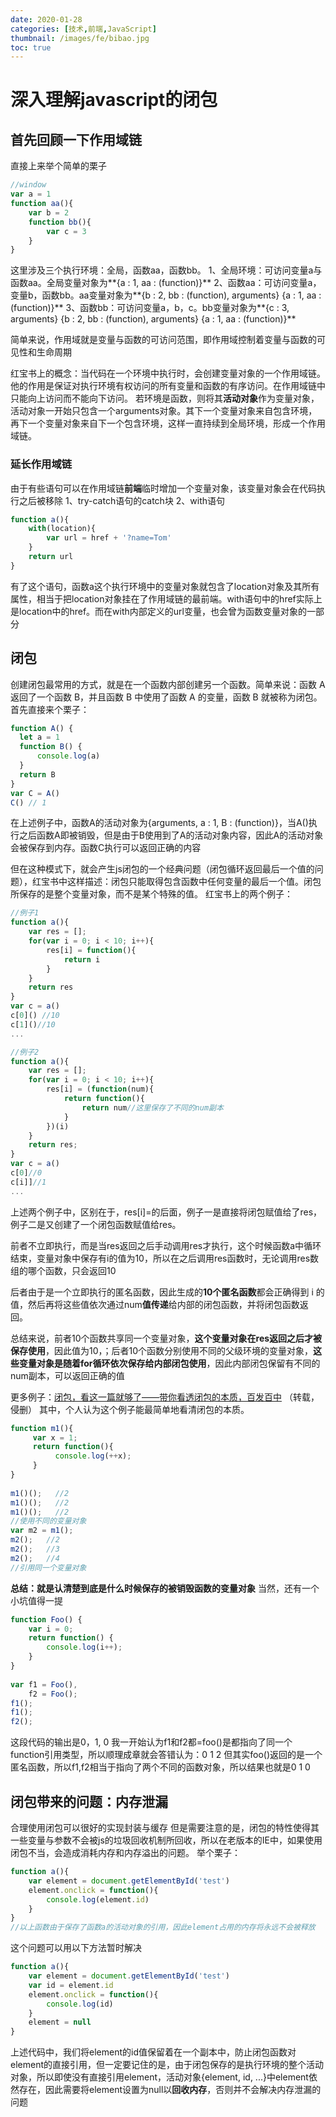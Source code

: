 ```yaml
---
date: 2020-01-28
categories: [技术,前端,JavaScript]
thumbnail: /images/fe/bibao.jpg
toc: true
---
```

# 深入理解javascript的闭包

<!--more-->

## 首先回顾一下作用域链
直接上来举个简单的栗子 

```javascript
//window
var a = 1
function aa(){
	var b = 2
	function bb(){
		var c = 3
	}
} 
```
这里涉及三个执行环境：全局，函数aa，函数bb。
1、全局环境：可访问变量a与函数aa。全局变量对象为**{a : 1, aa : (function)}**
2、函数aa：可访问变量a，变量b，函数bb。aa变量对象为**{b : 2, bb : (function), arguments}  {a : 1, aa : (function)}**
3、函数bb：可访问变量a，b，c。bb变量对象为**{c : 3, arguments}  {b : 2, bb : (function), arguments}     {a : 1, aa : (function)}**



简单来说，作用域就是变量与函数的可访问范围，即作用域控制着变量与函数的可见性和生命周期

红宝书上的概念：当代码在一个环境中执行时，会创建变量对象的一个作用域链。他的作用是保证对执行环境有权访问的所有变量和函数的有序访问。在作用域链中只能向上访问而不能向下访问。
若环境是函数，则将其**活动对象**作为变量对象，活动对象一开始只包含一个arguments对象。其下一个变量对象来自包含环境，再下一个变量对象来自下一个包含环境，这样一直持续到全局环境，形成一个作用域链。

### 延长作用域链
由于有些语句可以在作用域链**前端**临时增加一个变量对象，该变量对象会在代码执行之后被移除
1、try-catch语句的catch块
2、with语句
```javascript
function a(){
	with(location){
		var url = href + '?name=Tom'
	}
	return url
}
```
有了这个语句，函数a这个执行环境中的变量对象就包含了location对象及其所有属性，相当于把location对象挂在了作用域链的最前端。with语句中的href实际上是location中的href。而在with内部定义的url变量，也会曾为函数变量对象的一部分

## 闭包
创建闭包最常用的方式，就是在一个函数内部创建另一个函数。简单来说：函数 A 返回了一个函数 B，并且函数 B 中使用了函数 A 的变量，函数 B 就被称为闭包。
首先直接来个栗子：
```javascript
function A() {
  let a = 1
  function B() {
      console.log(a)
  }
  return B
}
var C = A()
C() // 1
```
在上述例子中，函数A的活动对象为{arguments, a : 1, B : (function)}，当A()执行之后函数A即被销毁，但是由于B使用到了A的活动对象内容，因此A的活动对象会被保存到内存。函数C执行可以返回正确的内容

但在这种模式下，就会产生js闭包的一个经典问题（闭包循环返回最后一个值的问题），红宝书中这样描述：闭包只能取得包含函数中任何变量的最后一个值。闭包所保存的是整个变量对象，而不是某个特殊的值。
红宝书上的两个例子：
```javascript
//例子1
function a(){
	var res = [];
	for(var i = 0; i < 10; i++){
		res[i] = function(){
			return i
		}
	}
	return res
}
var c = a()
c[0]() //10
c[1]()//10
...

//例子2
function a(){
	var res = [];
	for(var i = 0; i < 10; i++){
		res[i] = (function(num){
			return function(){
				return num//这里保存了不同的num副本
			}
		})(i)
	}
	return res;
}
var c = a()
c[0]//0
c[i]]//1
...
```
上述两个例子中，区别在于，res[i]=的后面，例子一是直接将闭包赋值给了res，例子二是又创建了一个闭包函数赋值给res。

前者不立即执行，而是当res返回之后手动调用res才执行，这个时候函数a中循环结束，变量对象中保存有i的值为10，所以在之后调用res函数时，无论调用res数组的哪个函数，只会返回10

后者由于是一个立即执行的匿名函数，因此生成的**10个匿名函数**都会正确得到 i 的值，然后再将这些值依次通过num**值传递**给内部的闭包函数，并将闭包函数返回。

总结来说，前者10个函数共享同一个变量对象，**这个变量对象在res返回之后才被保存使用**，因此值为10，；后者10个函数分别使用不同的父级环境的变量对象，**这些变量对象是随着for循环依次保存给内部闭包使用**，因此内部闭包保留有不同的num副本，可以返回正确的值

更多例子：[闭包，看这一篇就够了——带你看透闭包的本质，百发百中](https://blog.csdn.net/weixin_43586120/article/details/89456183)
（转载，侵删）
其中，个人认为这个例子能最简单地看清闭包的本质。

```javascript
function m1(){
     var x = 1;
     return function(){
          console.log(++x);
     }
}
 
m1()();   //2
m1()();   //2
m1()();   //2
//使用不同的变量对象
var m2 = m1();
m2();   //2
m2();   //3
m2();   //4
//引用同一个变量对象
```
**总结：就是认清楚到底是什么时候保存的被销毁函数的变量对象**
当然，还有一个小坑值得一提

```javascript
function Foo() {
    var i = 0;
    return function() {
        console.log(i++);
    }
}
 
var f1 = Foo(),
    f2 = Foo();
f1();
f1();
f2();

```
这段代码的输出是0，1,  0
我一开始认为f1和f2都=foo()是都指向了同一个function引用类型，所以顺理成章就会答错认为：0 1 2
但其实foo()返回的是一个匿名函数，所以f1,f2相当于指向了两个不同的函数对象，所以结果也就是0 1 0
## 闭包带来的问题：内存泄漏
合理使用闭包可以很好的实现封装与缓存
但是需要注意的是，闭包的特性使得其一些变量与参数不会被js的垃圾回收机制所回收，所以在老版本的IE中，如果使用闭包不当，会造成消耗内存和内存溢出的问题。
举个栗子：

```javascript
function a(){
	var element = document.getElementById('test')
	element.onclick = function(){
		console.log(element.id)
	}
}
//以上函数由于保存了函数a的活动对象的引用，因此element占用的内存将永远不会被释放
```
这个问题可以用以下方法暂时解决

```javascript
function a(){
	var element = document.getElementById('test')
	var id = element.id
	element.onclick = function(){
		console.log(id)
	}
	element = null
}
```
上述代码中，我们将element的id值保留着在一个副本中，防止闭包函数对element的直接引用，但一定要记住的是，由于闭包保存的是执行环境的整个活动对象，所以即使没有直接引用element，活动对象{element, id, ...}中element依然存在，因此需要将element设置为null以**回收内存**，否则并不会解决内存泄漏的问题
